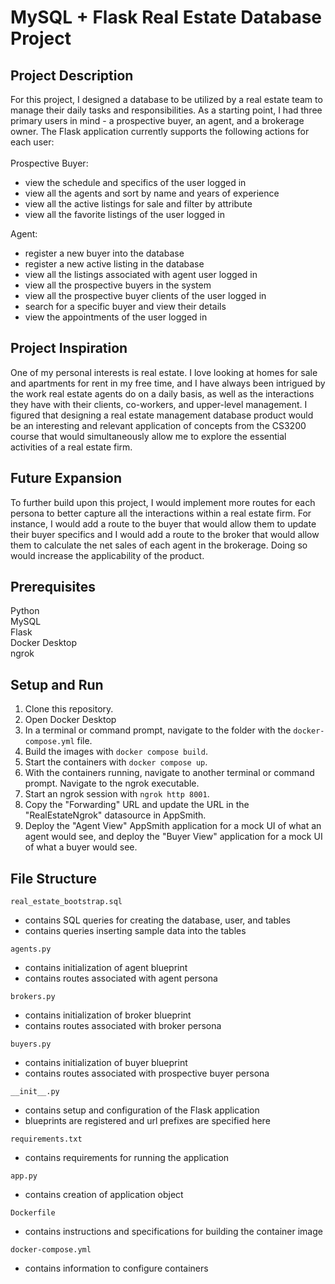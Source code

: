 # MySQL + Flask Real Estate Database Project

## Project Description
For this project, I designed a database to be utilized by a real estate team to manage their daily tasks 
and responsibilities. As a starting point, I had three primary users in mind - a prospective buyer, an agent, 
and a brokerage owner. The Flask application currently supports the following actions for each user: 
<br> 
<br>
Prospective Buyer:
- view the schedule and specifics of the user logged in
- view all the agents and sort by name and years of experience 
- view all the active listings for sale and filter by attribute 
- view all the favorite listings of the user logged in 

Agent: 
- register a new buyer into the database 
- register a new active listing in the database 
- view all the listings associated with agent user logged in 
- view all the prospective buyers in the system 
- view all the prospective buyer clients of the user logged in 
- search for a specific buyer and view their details 
- view the appointments of the user logged in 


## Project Inspiration
One of my personal interests is real estate. I love looking at homes for sale and 
apartments for rent in my free time, and I have always been intrigued by the work 
real estate agents do on a daily basis, as well as the interactions they have with 
their clients, co-workers, and upper-level management. I figured that designing a 
real estate management database product would be an interesting and relevant application 
of concepts from the CS3200 course that would simultaneously allow me to explore 
the essential activities of a real estate firm. 

## Future Expansion
To further build upon this project, I would implement more routes for 
each persona to better capture all the interactions within a real 
estate firm. For instance, I would add a route to the buyer that would 
allow them to update their buyer specifics and I would add a route to 
the broker that would allow them to calculate the net sales of each agent 
in the brokerage. Doing so would increase the applicability of the product. 


## Prerequisites 
Python <br>
MySQL <br>
Flask <br>
Docker Desktop <br> 
ngrok <br>


## Setup and Run 
1. Clone this repository. 
2. Open Docker Desktop 
3. In a terminal or command prompt, navigate to the folder with the `docker-compose.yml` file. 
4. Build the images with `docker compose build`. 
5. Start the containers with `docker compose up`. 
6. With the containers running, navigate to another terminal or command prompt. Navigate to the ngrok executable. 
7. Start an ngrok session with `ngrok http 8001`.
8. Copy the "Forwarding" URL and update the URL in the "RealEstateNgrok" datasource in AppSmith.
9. Deploy the "Agent View" AppSmith application for a mock UI of what an agent would see, and 
deploy the "Buyer View" application for a mock UI of what a buyer would see. 

## File Structure 
`real_estate_bootstrap.sql`
- contains SQL queries for creating the database, user, and tables
- contains queries inserting sample data into the tables 

`agents.py`
- contains initialization of agent blueprint
- contains routes associated with agent persona

`brokers.py`
- contains initialization of broker blueprint
- contains routes associated with broker persona

`buyers.py`
- contains initialization of buyer blueprint
- contains routes associated with prospective buyer persona

`__init__.py`
- contains setup and configuration of the Flask application 
- blueprints are registered and url prefixes are specified here

`requirements.txt`
- contains requirements for running the application 

`app.py`
- contains creation of application object 

`Dockerfile`
- contains instructions and specifications for building the container image 

`docker-compose.yml`
- contains information to configure containers 
